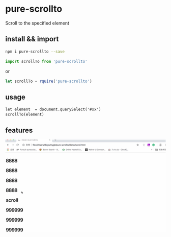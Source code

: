 # pure-scrollto
Scroll to the specified element

## install && import

```bash
npm i pure-scrollto --save
```

```javascript
import scrollTo from 'pure-scrollto'
```
or

```javascript
let scrollTo = rquire('pure-scrollto')
```

## usage

```
let element  = document.querySelect('#xx')
scrollTo(element)
```

## features

![demo](demo/demo.gif)
